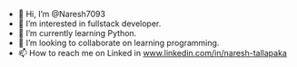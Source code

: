 - 👋 Hi, I’m @Naresh7093
- 👀 I’m interested in fullstack developer.
- 🌱 I’m currently learning Python.
- 💞️ I’m looking to collaborate on learning programming.
- 📫 How to reach me on Linked in www.linkedin.com/in/naresh-tallapaka

<!---
Naresh7093/Naresh7093 is a ✨ special ✨ repository because its `README.md` (this file) appears on your GitHub profile.
You can click the Preview link to take a look at your changes.
--->
